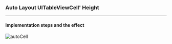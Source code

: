 ### Auto Layout UITableViewCell' Height
***
#### Implementation steps and the effect
![autoCell](http://7pn65g.com1.z0.glb.clouddn.com/AutoCell.gif)

